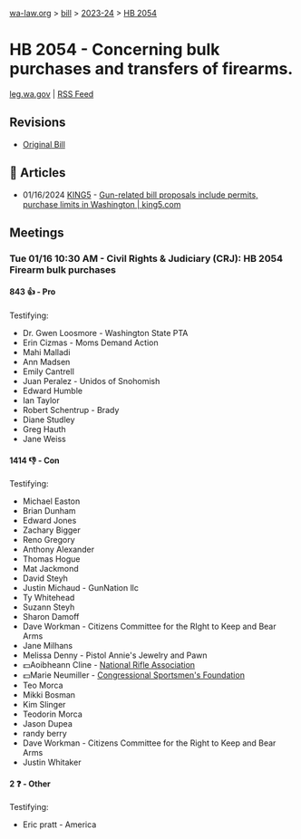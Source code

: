[wa-law.org](/) > [bill](/bill/) > [2023-24](/bill/2023-24/) > [HB 2054](/bill/2023-24/hb/2054/)

# HB 2054 - Concerning bulk purchases and transfers of firearms.
[leg.wa.gov](https://app.leg.wa.gov/billsummary?BillNumber=2054&Year=2023&Initiative=false) | [RSS Feed](./rss.xml)

## Revisions
* [Original Bill](1/)

## 📰 Articles
* 01/16/2024 [KING5](/org/king5/) - [Gun-related bill proposals include permits, purchase limits in Washington | king5.com](https://www.king5.com/article/news/local/gun-related-proposals-permits-purchase-limits/281-b54240bc-62d3-4914-bee4-86c6ef49d5f5#:~:text=House%20Bill%202054)

## Meetings
### Tue 01/16 10:30 AM - Civil Rights & Judiciary (CRJ): HB 2054 Firearm bulk purchases
#### 843 👍 - Pro
Testifying:
* Dr. Gwen Loosmore - Washington State PTA
* Erin Cizmas - Moms Demand Action
* Mahi Malladi
* Ann Madsen
* Emily Cantrell
* Juan Peralez - Unidos of Snohomish
* Edward Humble
* Ian Taylor
* Robert Schentrup - Brady
* Diane Studley
* Greg Hauth
* Jane Weiss

#### 1414 👎 - Con
Testifying:
* Michael Easton
* Brian Dunham
* Edward Jones
* Zachary Bigger
* Reno Gregory
* Anthony Alexander
* Thomas Hogue
* Mat Jackmond
* David Steyh
* Justin Michaud - GunNation llc
* Ty Whitehead
* Suzann Steyh
* Sharon Damoff
* Dave Workman - Citizens Committee for the RIght to Keep and Bear Arms
* Jane Milhans
* Melissa Denny - Pistol Annie's Jewelry and Pawn
* 💵Aoibheann Cline - [National Rifle Association](/org/national_rifle_association_of_america/)
* 💵Marie Neumiller - [Congressional Sportsmen's Foundation](/org/congressional_sportsmen's_foundation/)
* Teo Morca
* Mikki Bosman
* Kim Slinger
* Teodorin Morca
* Jason Dupea
* randy berry
* Dave Workman - Citizens Committee for the Right to Keep and Bear Arms
* Justin Whitaker

#### 2 ❓ - Other
Testifying:
* Eric pratt - America

